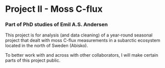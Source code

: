 
<!-- README.md is generated from README.Rmd. Please edit that file -->

# Project II - Moss C-flux

### Part of PhD studies of Emil A.S. Andersen

<!-- badges: start -->
<!-- badges: end -->

This project is for analysis (and data cleaning) of a year-round
seasonal project that dealt with moss C-flux measurements in a subarctic
ecosystem located in the north of Sweden (Abisko).

To better work with and across with other collaborators, I will make
certain parts of this project public.
